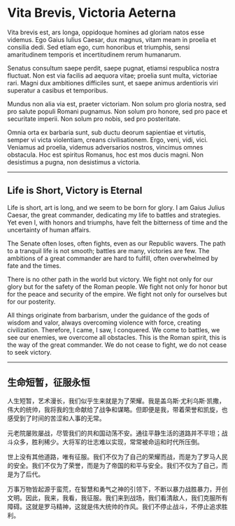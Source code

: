 # Vita Brevis, Victoria Aeterna

Vita brevis est, ars longa, oppidoque homines ad gloriam natos esse videmus. Ego Gaius Iulius Caesar, dux magnus, vitam meam in proelia et consilia dedi. Sed etiam ego, cum honoribus et triumphis, sensi amaritudinem temporis et incertitudinem rerum humanarum.

Senatus consultum saepe perdit, saepe pugnat, etiamsi respublica nostra fluctuat. Non est via facilis ad aequora vitae; proelia sunt multa, victoriae rari. Magni dux ambitiones difficiles sunt, et saepe animus ardentioris viri superatur a casibus et temporibus.

Mundus non alia via est, praeter victoriam. Non solum pro gloria nostra, sed pro salute populi Romani pugnamus. Non solum pro honore, sed pro pace et securitate imperii. Non solum pro nobis, sed pro posteritate.

Omnia orta ex barbaria sunt, sub ductu deorum sapientiae et virtutis, semper vi victa violentiam, creans civilisationem. Ergo, veni, vidi, vici. Veniamus ad proelia, videmus adversarios nostros, vincimus omnes obstacula. Hoc est spiritus Romanus, hoc est mos ducis magni. Non desistimus a pugna, non desistimus a victoria.

--- 

## Life is Short, Victory is Eternal

Life is short, art is long, and we seem to be born for glory. I am Gaius Julius Caesar, the great commander, dedicating my life to battles and strategies. Yet even I, with honors and triumphs, have felt the bitterness of time and the uncertainty of human affairs.

The Senate often loses, often fights, even as our Republic wavers. The path to a tranquil life is not smooth; battles are many, victories are few. The ambitions of a great commander are hard to fulfill, often overwhelmed by fate and the times.

There is no other path in the world but victory. We fight not only for our glory but for the safety of the Roman people. We fight not only for honor but for the peace and security of the empire. We fight not only for ourselves but for our posterity.

All things originate from barbarism, under the guidance of the gods of wisdom and valor, always overcoming violence with force, creating civilization. Therefore, I came, I saw, I conquered. We come to battles, we see our enemies, we overcome all obstacles. This is the Roman spirit, this is the way of the great commander. We do not cease to fight, we do not cease to seek victory.

---

## 生命短暂，征服永恒

人生短暂，艺术漫长，我们似乎生来就是为了荣耀。我是盖乌斯·尤利乌斯·凯撒，伟大的统帅，我将我的生命献给了战争和谋略。但即便是我，带着荣誉和凯旋，也感受到了时间的苦涩和人事的无常。

元老院屡败屡战，尽管我们的共和国动荡不安。通往平静生活的道路并不平坦；战斗众多，胜利稀少。大将军的壮志难以实现，常常被命运和时代所压倒。

世上没有其他道路，唯有征服。我们不仅为了自己的荣耀而战，而是为了罗马人民的安全。我们不仅为了荣誉，而是为了帝国的和平与安全。我们不仅为了自己，而是为了后代。

万事万物皆起源于蛮荒，在智慧和勇气之神的引领下，不断以暴力战胜暴力，开创文明。因此，我来，我看，我征服。我们来到战场，我们看清敌人，我们克服所有障碍。这就是罗马精神，这就是伟大统帅的作风。我们不停止战斗，不停止追求胜利。

